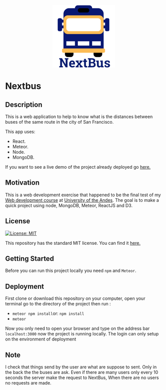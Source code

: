 


<p align="center">
<img src="https://raw.githubusercontent.com/jsbarragan796/sf-nextbus/master/public/logo.png" title="Next bus" alt="Next bus logo" href="https://sf-nextbus.herokuapp.com" height = 200vw>
</p>

# Nextbus

## Description
This is a web application to help to know what is the distances between  buses of the same route in the city of San Francisco.

This app uses:
* React.
* Meteor.
* Node.
* MongoDB.

If you want to see a live demo of the project already deployed go [here.](https://sf-nextbus.herokuapp.com)

## Motivation
This is a web development exercise that happened to be the final test of my [Web development course](http://johnguerra.co/classes/webDevelopment_spring_2018/) at [University of the Andes](https://www.uniandes.edu.co). The goal is to make a quick project using node, MongoDB, Meteor, ReactJS and D3.

## License
[![License: MIT](https://img.shields.io/badge/License-MIT-yellow.svg)](https://opensource.org/licenses/MIT)

This repository has the standard MIT license. You can find it [here.](https://github.com/jsbarragan796/sf-nextbus/blob/master/LICENSE)
## Getting Started
Before you can run this project locally you need ```npm``` and ```Meteor```.

## Deployment
First clone or download this repository on your computer, open your terminal go to the directory of the project then run :
* ```meteor npm install```or: ```npm install```
* ```meteor```

Now you only need to open your browser and type on the address bar  ```localhost:3000``` now the project is running locally. The login
can only setup on the environment of deployment

## Note
I check that things send by the user are what are suppose to sent.
Only in the back the the buses are ask. Even if there are many users only every 10  seconds the server make the request to NextBus,
When there are no users no requests are made. 
